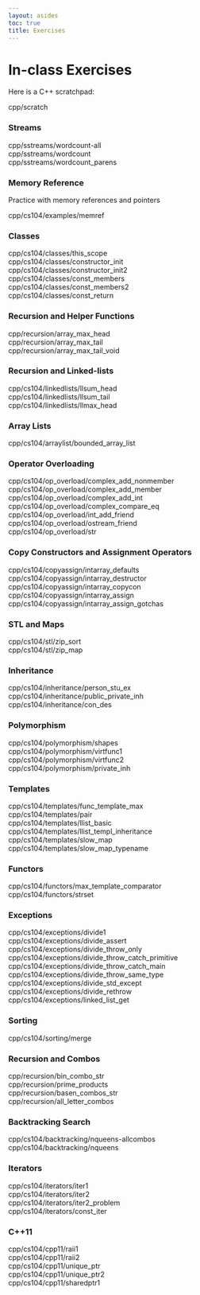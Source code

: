 ```yaml
---
layout: asides
toc: true
title: Exercises
---
```


# In-class Exercises


<!-- all of the requirements for an embedded websheet: -->
<script type='text/javascript' src='../../websheets/jquery.min.js'></script>
<script type='text/javascript' src='../../websheets/CodeMirror/lib/codemirror.js'></script>
<script type='text/javascript' src='../../websheets/CodeMirror/mode/clike/clike.js'></script>
<script type='text/javascript' src='../../websheets/CodeMirror/addon/selection/mark-selection.js'></script>
<script type='text/javascript' src='../../websheets/CodeMirror/addon/edit/matchbrackets.js'></script>
<link rel='stylesheet' type='text/css' href='../../websheets/CodeMirror/lib/codemirror.css'/>
<link rel='stylesheet' type='text/css' href='../../websheets/CodeMirror/theme/neat.css'/>
<link rel='stylesheet' type='text/css' href='https://fonts.googleapis.com/css?family=Source+Code+Pro:400,700'/>
<script type='text/javascript' src='https://cdn.mathjax.org/mathjax/latest/MathJax.js?config=TeX-AMS-MML_HTMLorMML'></script>
<link rel='stylesheet' type='text/css' href='../../websheets/websheets.css'/>
<script type='text/javascript' src='../../websheets/websheets.js'></script>
<link rel="icon" type="image/png" href="../../websheets/favicon.png">
<script type='text/x-mathjax-config'>
MathJax.Hub.Config({tex2jax: {displayMath: [ ['$$','$$'] ], inlineMath: [['$','$'] ]} });
</script>

<!-- configuration options: -->
<script type='text/javascript'>
  websheets.urlbase = '../../websheets';          // where do load.php, submit.php etc live?
  websheets.header_toggling = true; // start closed and open/close by a click?
  websheets.require_login = false;  // refuse to work with non-logged in users?
  websheets.auth_by_embed = true;   // first load will check user login status
</script>


<div id='info' style='text-align:center'></div>

<!-- the websheets! -->
<p>Here is a C++ scratchpad:
<div class='websheet-stub'>cpp/scratch</div>

<h3>Streams</h3>
<div class='websheet-stub'>cpp/sstreams/wordcount-all</div>
<div class='websheet-stub'>cpp/sstreams/wordcount</div>
<div class='websheet-stub'>cpp/sstreams/wordcount_parens</div>

<h3>Memory Reference</h3>
<p>Practice with memory references and pointers
<div class='websheet-stub'>cpp/cs104/examples/memref</div>

<h3>Classes</h3>
<div class='websheet-stub'>cpp/cs104/classes/this_scope</div>
<div class='websheet-stub'>cpp/cs104/classes/constructor_init</div>
<div class='websheet-stub'>cpp/cs104/classes/constructor_init2</div>
<div class='websheet-stub'>cpp/cs104/classes/const_members</div>
<div class='websheet-stub'>cpp/cs104/classes/const_members2</div>
<div class='websheet-stub'>cpp/cs104/classes/const_return</div>

<h3>Recursion and Helper Functions</h3>
<div class='websheet-stub'>cpp/recursion/array_max_head</div>
<div class='websheet-stub'>cpp/recursion/array_max_tail</div>
<div class='websheet-stub'>cpp/recursion/array_max_tail_void</div>

<h3>Recursion and Linked-lists</h3>
<div class='websheet-stub'>cpp/cs104/linkedlists/llsum_head</div>
<div class='websheet-stub'>cpp/cs104/linkedlists/llsum_tail</div>
<div class='websheet-stub'>cpp/cs104/linkedlists/llmax_head</div>


<h3>Array Lists</h3>
<div class='websheet-stub'>cpp/cs104/arraylist/bounded_array_list</div>

<h3>Operator Overloading</h3>
<div class='websheet-stub'>cpp/cs104/op_overload/complex_add_nonmember</div>
<div class='websheet-stub'>cpp/cs104/op_overload/complex_add_member</div>
<div class='websheet-stub'>cpp/cs104/op_overload/complex_add_int</div>
<div class='websheet-stub'>cpp/cs104/op_overload/complex_compare_eq</div>
<div class='websheet-stub'>cpp/cs104/op_overload/int_add_friend</div>
<div class='websheet-stub'>cpp/cs104/op_overload/ostream_friend</div>
<div class='websheet-stub'>cpp/cs104/op_overload/str</div>

<h3>Copy Constructors and Assignment Operators</h3>
<div class='websheet-stub'>cpp/cs104/copyassign/intarray_defaults</div>
<div class='websheet-stub'>cpp/cs104/copyassign/intarray_destructor</div>
<div class='websheet-stub'>cpp/cs104/copyassign/intarray_copycon</div>
<div class='websheet-stub'>cpp/cs104/copyassign/intarray_assign</div>
<div class='websheet-stub'>cpp/cs104/copyassign/intarray_assign_gotchas</div>

<h3>STL and Maps</h3>
<div class='websheet-stub'>cpp/cs104/stl/zip_sort</div>
<div class='websheet-stub'>cpp/cs104/stl/zip_map</div>

<h3>Inheritance</h3>
<div class='websheet-stub'>cpp/cs104/inheritance/person_stu_ex</div>
<div class='websheet-stub'>cpp/cs104/inheritance/public_private_inh</div>
<div class='websheet-stub'>cpp/cs104/inheritance/con_des</div>

<h3>Polymorphism</h3>
<div class='websheet-stub'>cpp/cs104/polymorphism/shapes</div>
<div class='websheet-stub'>cpp/cs104/polymorphism/virtfunc1</div>
<div class='websheet-stub'>cpp/cs104/polymorphism/virtfunc2</div>
<div class='websheet-stub'>cpp/cs104/polymorphism/private_inh</div>

<h3>Templates</h3>
<div class='websheet-stub'>cpp/cs104/templates/func_template_max</div>
<div class='websheet-stub'>cpp/cs104/templates/pair</div>
<div class='websheet-stub'>cpp/cs104/templates/llist_basic</div>
<div class='websheet-stub'>cpp/cs104/templates/llist_templ_inheritance</div>
<div class='websheet-stub'>cpp/cs104/templates/slow_map</div>
<div class='websheet-stub'>cpp/cs104/templates/slow_map_typename</div>

<h3>Functors</h3>
<div class='websheet-stub'>cpp/cs104/functors/max_template_comparator</div>
<div class='websheet-stub'>cpp/cs104/functors/strset</div>

<h3>Exceptions</h3>
<div class='websheet-stub'>cpp/cs104/exceptions/divide1</div>
<div class='websheet-stub'>cpp/cs104/exceptions/divide_assert</div>
<div class='websheet-stub'>cpp/cs104/exceptions/divide_throw_only</div>
<div class='websheet-stub'>cpp/cs104/exceptions/divide_throw_catch_primitive</div>
<div class='websheet-stub'>cpp/cs104/exceptions/divide_throw_catch_main</div>
<div class='websheet-stub'>cpp/cs104/exceptions/divide_throw_same_type</div>
<div class='websheet-stub'>cpp/cs104/exceptions/divide_std_except</div>
<div class='websheet-stub'>cpp/cs104/exceptions/divide_rethrow</div>
<div class='websheet-stub'>cpp/cs104/exceptions/linked_list_get</div>

<h3>Sorting</h3>
<div class='websheet-stub'>cpp/cs104/sorting/merge</div>

<h3>Recursion and Combos</h3>
<div class='websheet-stub'>cpp/recursion/bin_combo_str</div>
<div class='websheet-stub'>cpp/recursion/prime_products</div>
<div class='websheet-stub'>cpp/recursion/basen_combos_str</div>
<div class='websheet-stub'>cpp/recursion/all_letter_combos</div>

<h3>Backtracking Search</h3>
<div class='websheet-stub'>cpp/cs104/backtracking/nqueens-allcombos</div>
<div class='websheet-stub'>cpp/cs104/backtracking/nqueens</div>


<h3>Iterators</h3>
<div class='websheet-stub'>cpp/cs104/iterators/iter1</div>
<div class='websheet-stub'>cpp/cs104/iterators/iter2</div>
<div class='websheet-stub'>cpp/cs104/iterators/iter2_problem</div>
<div class='websheet-stub'>cpp/cs104/iterators/const_iter</div>

<h3>C++11</h3>
<div class='websheet-stub'>cpp/cs104/cpp11/raii1</div>
<div class='websheet-stub'>cpp/cs104/cpp11/raii2</div>
<div class='websheet-stub'>cpp/cs104/cpp11/unique_ptr</div>
<div class='websheet-stub'>cpp/cs104/cpp11/unique_ptr2</div>
<div class='websheet-stub'>cpp/cs104/cpp11/sharedptr1</div>
